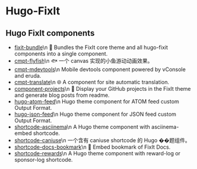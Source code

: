 # Hugo-FixIt

## Hugo FixIt components
<!-- HUGO_FIXIT_COMPONENTS:START -->
- [fixit-bundle](https://github.com/hugo-fixit/fixit-bundle)\n 🌲 Bundles the FixIt core theme and all hugo-fixit components into a single component.
- [cmpt-flyfish](https://github.com/hugo-fixit/cmpt-flyfish)\n 🐟 一个 canvas 实现的小鱼游动动画效果。
- [cmpt-mdevtools](https://github.com/hugo-fixit/cmpt-mdevtools)\n Mobile devtools component powered by vConsole and eruda.
- [cmpt-translate](https://github.com/hugo-fixit/cmpt-translate)\n 🌐 A component for site automatic translation.
- [component-projects](https://github.com/hugo-fixit/component-projects)\n 🐙 Display your GitHub projects in the FixIt theme and generate blog posts from readme.
- [hugo-atom-feed](https://github.com/hugo-fixit/hugo-atom-feed)\n Hugo theme component for ATOM feed custom Output Format.
- [hugo-json-feed](https://github.com/hugo-fixit/hugo-json-feed)\n Hugo theme component for JSON feed custom Output Format.
- [shortcode-asciinema](https://github.com/hugo-fixit/shortcode-asciinema)\n A Hugo theme component with asciinema-embed shortcode.
- [shortcode-caniuse](https://github.com/hugo-fixit/shortcode-caniuse)\n 一个含有 caniuse shortcode 的 Hugo ��题组件。
- [shortcode-docs-bookmark](https://github.com/hugo-fixit/shortcode-docs-bookmark)\n 🔖 Embed bookmark of FixIt Docs.
- [shortcode-rewards](https://github.com/hugo-fixit/shortcode-rewards)\n A Hugo theme component with reward-log or sponsor-log shortcode.
<!-- HUGO_FIXIT_COMPONENTS:END -->
